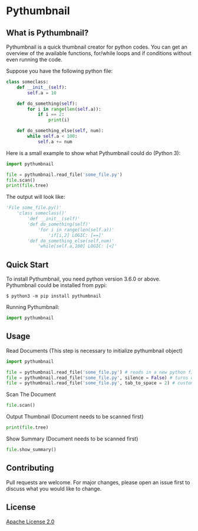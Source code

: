 # Pythumbnail

What is Pythumbnail?
---------------------

Pythumbnail is a quick thumbnail creator for python codes. You can get an overview of the available functions, for/while loops and if conditions without even running the code.

Suppose you have the following python file:

```python
class someclass:
    def __init__(self):
        self.a = 10

    def do_something(self):
        for i in range(len(self.a)):
            if i == 2:
                print(i)

    def do_something_else(self, num):
        while self.a < 100:
            self.a += num
```


Here is a small example to show what Pythumbnail could do (Python 3):

```python
import pythumbnail

file = pythumbnail.read_file('some_file.py')
file.scan()
print(file.tree)
```

The output will look like:

```python
'File some_file.py()'
    'class someclass()'
        'def __init__(self)'
        'def do_something(self)'
            'for i in range(len(self.a))'
                'if[i,2] LOGIC: [==]'
        'def do_something_else(self,num)'
            'while[self.a,100] LOGIC: [<]'
```

Quick Start
-----------

To install Pythumbnail, you need python version 3.6.0 or above. Pythumbnail could be installed from pypi:

    $ python3 -m pip install pythumbnail

Running Pythumbnail:

```python
import pythumbnail
```

Usage
-----

Read Documents (This step is necessary to initialize pythumbnail object)

```python
import pythumbnail

file = pythumbnail.read_file('some_file.py') # reads in a new python file
file = pythumbnail.read_file('some_file.py', silence = False) # turns on logging mode (will output all state changes)
file = pythumbnail.read_file('some_file.py', tab_to_space = 2) # customizes how many spaces is one tab equal to (default = 4)
```

Scan The Document

```python
file.scan()
```

Output Thumbnail (Document needs to be scanned first)

```python
print(file.tree)
```

Show Summary (Document needs to be scanned first)

```python
file.show_summary()
```

Contributing
------------

Pull requests are welcome. For major changes, please open an issue first to discuss what you would like to change.

License
-------

[Apache License 2.0](http://www.apache.org/licenses/)